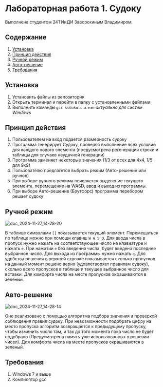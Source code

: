 
# Лабораторная работа 1. Судоку

Выполнена студентом 24ТИиДИ Заворохиным Владимиром.

## Содержание
1. [Установка](#Установка)
1. [Принцип действия](#Принцип-действия)
1. [Ручной режим](#Ручной-режим)
1. [Авто-решение](#Авто-решение)
1. [Требования](#Требования)
## Установка

1. Установить файлы из репозитория
1. Открыть терминал и перейти в папку с установленными файлами
1. Выполнить команды `gcc sudoku.c` `a.exe`
_актуально для систем Windows_

## Принцип действия
1. Пользователем на вход подается размерность судоку
1. Программа генерирует Судоку, проверяя выполнение всех условий для каждого нового элемента (предусмотрена регенерация строки и таблицы для случаев неудачной генерации)
1. Программа заменяет некоторые значения (1/3 от всех для 4х4, 1/5 для 9х9)
1. Пользователю предлагется выбрать режим (Авто-решение или ручное)
1. При выборе ручного режима появляется выделение текущего элемента, перемещение на WASD, ввод и выход из программы.
1. При выборе Авто-решение (Брутфорс) программа перебором решает судоку

## Ручной режим

![doc_2024-11-27_14-28-20](https://github.com/user-attachments/assets/7b703c17-9d78-4166-807c-62afc3f037e6)

В таблице символами `[]` показывается текущий элемент. Перемещаться по таблице можно при помощи клавиш `W A S D`. Для ввода числа в пропуск нужно нажать на соответствующее число на клавиатуре и нажать `e`. При нажатии `e` без введения числа, будет введено последнее выбранное число. Для выхода из программы нужно нажать `q`.
Для удобства решения в верхней строчке показывается сколько пропусков на данный момент решено верно (удовлетворяет правилам судоку), сколько всего пропусков в таблице и текущее выбранное число для вставки.
Для комфорта числа на месте пропусков окрашиваются в зеленый.

## Авто-решение

![doc_2024-11-27_14-28-14](https://github.com/user-attachments/assets/368342ab-57d5-4338-a299-9b5d0cb8c7aa)

Оно реализовано с помощью алгоритма подбора значения и проверкой соблюдения правил судоку. При невозможности подобрать цифру на место пропуска алгоритм возвращается к предыдущему пропуску, чтобы изменить число там, и так до того момента пока число не будет подобрано (Предусмотрена память уже использованных в решении чисел). 
Для комфорта числа на месте пропусков окрашиваются в зеленый.

## Требования
1. Windows 7 и выше
1. Компилятор gcc

